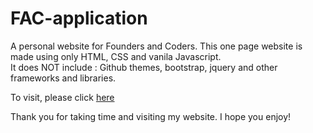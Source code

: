 # FAC-application
A personal website for Founders and Coders.
This one page website is made using only HTML, CSS and vanila Javascript.<br> 
It does NOT include : Github themes, bootstrap, jquery and other frameworks and libraries.

To visit, please click <a href="http://itsina96.github.io/FAC-application">here</a>

Thank you for taking time and visiting my website. I hope you enjoy! 
